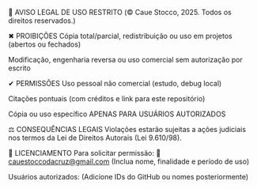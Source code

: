 📜 AVISO LEGAL DE USO RESTRITO
(© Caue Stocco, 2025. Todos os direitos reservados.)

✖ PROIBIÇÕES
Cópia total/parcial, redistribuição ou uso em projetos (abertos ou fechados)

Modificação, engenharia reversa ou uso comercial sem autorização por escrito

✔ PERMISSÕES
Uso pessoal não comercial (estudo, debug local)

Citações pontuais (com créditos e link para este repositório)

Cópia ou uso específico APENAS PARA USUÁRIOS AUTORIZADOS

⚖ CONSEQUÊNCIAS LEGAIS
Violações estarão sujeitas a ações judiciais nos termos da Lei de Direitos Autorais (Lei 9.610/98).

📩 LICENCIAMENTO
Para solicitar permissão:
📧 cauestoccodacruz@gmail.com
(Inclua nome, finalidade e período de uso)

Usuários autorizados:
(Adicione IDs do GitHub ou nomes posteriormente)

